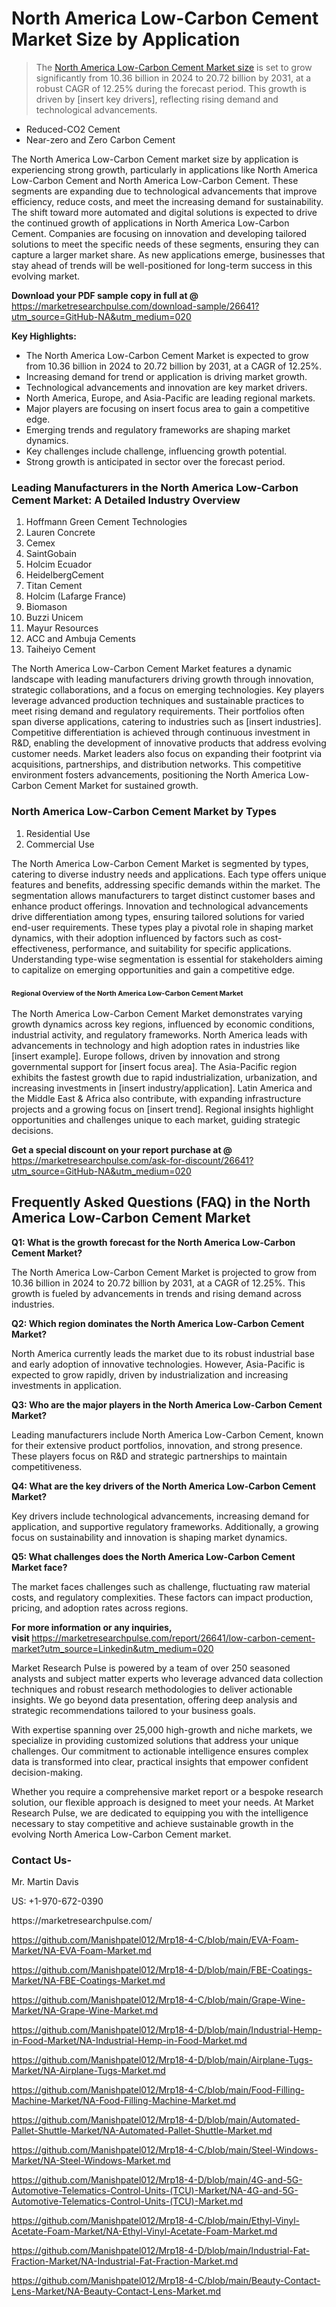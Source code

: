 <h1>North America Low-Carbon Cement Market&nbsp;Size by Application</h1><blockquote><p>The <a href="https://marketresearchpulse.com/download-sample/26641?utm_source=GitHub-NA&amp;utm_medium=020">North America Low-Carbon Cement Market size</a> is set to grow significantly from 10.36 billion in 2024 to 20.72 billion by 2031, at a robust CAGR of 12.25% during the forecast period. This growth is driven by [insert key drivers], reflecting rising demand and technological advancements.</p></blockquote><ul><li>Reduced-CO2 Cement<li> Near-zero and Zero Carbon Cement</li></ul><p>The North America Low-Carbon Cement market size by application is experiencing strong growth, particularly in applications like North America Low-Carbon Cement and North America Low-Carbon Cement. These segments are expanding due to technological advancements that improve efficiency, reduce costs, and meet the increasing demand for sustainability. The shift toward more automated and digital solutions is expected to drive the continued growth of applications in North America Low-Carbon Cement. Companies are focusing on innovation and developing tailored solutions to meet the specific needs of these segments, ensuring they can capture a larger market share. As new applications emerge, businesses that stay ahead of trends will be well-positioned for long-term success in this evolving market.</p><p><strong>Download your PDF sample copy in full at @ </strong><a href="https://marketresearchpulse.com/download-sample/26641?utm_source=GitHub-NA&amp;utm_medium=020">https://marketresearchpulse.com/download-sample/26641?utm_source=GitHub-NA&amp;utm_medium=020</a></p><p><strong>Key Highlights: </strong></p><ul><li>The North America Low-Carbon Cement Market is expected to grow from 10.36 billion in 2024 to 20.72 billion by 2031, at a CAGR of 12.25%.</li><li>Increasing demand for trend or application is driving market growth.</li><li>Technological advancements and innovation are key market drivers.</li><li>North America, Europe, and Asia-Pacific are leading regional markets.</li><li>Major players are focusing on insert focus area to gain a competitive edge.</li><li>Emerging trends and regulatory frameworks are shaping market dynamics.</li><li>Key challenges include challenge, influencing growth potential.</li><li>Strong growth is anticipated in sector over the forecast period.</li></ul><h3>Leading Manufacturers in the North America Low-Carbon Cement Market: A Detailed Industry Overview</h3><ol><li>Hoffmann Green Cement Technologies</li><li>Lauren Concrete</li><li>Cemex</li><li>SaintGobain</li><li>Holcim Ecuador</li><li>HeidelbergCement</li><li>Titan Cement</li><li>Holcim (Lafarge France)</li><li>Biomason</li><li>Buzzi Unicem</li><li>Mayur Resources</li><li>ACC and Ambuja Cements</li><li>Taiheiyo Cement</li></ol><div class="flex max-w-full flex-col flex-grow"><div class="min-h-8 text-message flex w-full flex-col items-end gap-2 whitespace-normal break-words [.text-message+&amp;]:mt-5" dir="auto" data-message-author-role="assistant" data-message-id="fd8432e4-4910-450d-b182-61b7bfb0a01f" data-message-model-slug="gpt-4o"><div class="flex w-full flex-col gap-1 empty:hidden first:pt-[3px]"><div class="markdown prose w-full break-words dark:prose-invert light"><p>The North America Low-Carbon Cement Market features a dynamic landscape with leading manufacturers driving growth through innovation, strategic collaborations, and a focus on emerging technologies. Key players leverage advanced production techniques and sustainable practices to meet rising demand and regulatory requirements. Their portfolios often span diverse applications, catering to industries such as [insert industries]. Competitive differentiation is achieved through continuous investment in R&amp;D, enabling the development of innovative products that address evolving customer needs. Market leaders also focus on expanding their footprint via acquisitions, partnerships, and distribution networks. This competitive environment fosters advancements, positioning the North America Low-Carbon Cement Market for sustained growth.</p></div></div></div></div><h3>North America Low-Carbon Cement Market by Types</h3><ol><li>Residential Use<li> Commercial Use</li></ol><div class="flex max-w-full flex-col flex-grow"><div class="min-h-8 text-message flex w-full flex-col items-end gap-2 whitespace-normal break-words [.text-message+&amp;]:mt-5" dir="auto" data-message-author-role="assistant" data-message-id="084470be-0bb7-4664-bddf-5156b4f41249" data-message-model-slug="gpt-4o-mini"><div class="flex w-full flex-col gap-1 empty:hidden first:pt-[3px]"><div class="markdown prose w-full break-words dark:prose-invert light"><p>The North America Low-Carbon Cement Market is segmented by types, catering to diverse industry needs and applications. Each type offers unique features and benefits, addressing specific demands within the market. The segmentation allows manufacturers to target distinct customer bases and enhance product offerings. Innovation and technological advancements drive differentiation among types, ensuring tailored solutions for varied end-user requirements. These types play a pivotal role in shaping market dynamics, with their adoption influenced by factors such as cost-effectiveness, performance, and suitability for specific applications. Understanding type-wise segmentation is essential for stakeholders aiming to capitalize on emerging opportunities and gain a competitive edge.</p></div></div></div></div><h3><span style="font-size: 11px;">Regional Overview of the North America Low-Carbon Cement Market</span></h3><div class="flex max-w-full flex-col flex-grow"><div class="min-h-8 text-message flex w-full flex-col items-end gap-2 whitespace-normal break-words [.text-message+&amp;]:mt-5" dir="auto" data-message-author-role="assistant" data-message-id="e9038762-ce64-4e30-91c9-9bd413514231" data-message-model-slug="gpt-4o-mini"><div class="flex w-full flex-col gap-1 empty:hidden first:pt-[3px]"><div class="markdown prose w-full break-words dark:prose-invert light"><p>The North America Low-Carbon Cement Market demonstrates varying growth dynamics across key regions, influenced by economic conditions, industrial activity, and regulatory frameworks. North America leads with advancements in technology and high adoption rates in industries like [insert example]. Europe follows, driven by innovation and strong governmental support for [insert focus area]. The Asia-Pacific region exhibits the fastest growth due to rapid industrialization, urbanization, and increasing investments in [insert industry/application]. Latin America and the Middle East &amp; Africa also contribute, with expanding infrastructure projects and a growing focus on [insert trend]. Regional insights highlight opportunities and challenges unique to each market, guiding strategic decisions.</p></div></div></div></div><p><strong>Get a special discount on your report purchase at @ </strong><a href="https://marketresearchpulse.com/ask-for-discount/26641?utm_source=GitHub-NA&amp;utm_medium=020">https://marketresearchpulse.com/ask-for-discount/26641?utm_source=GitHub-NA&amp;utm_medium=020</a></p><h2>Frequently Asked Questions (FAQ) in the North America Low-Carbon Cement Market</h2><p><strong>Q1: What is the growth forecast for the North America Low-Carbon Cement Market?</strong></p><p>The North America Low-Carbon Cement Market is projected to grow from 10.36 billion in 2024 to 20.72 billion by 2031, at a CAGR of 12.25%. This growth is fueled by advancements in trends and rising demand across industries.</p><p><strong>Q2: Which region dominates the North America Low-Carbon Cement Market?</strong></p><p>North America currently leads the market due to its robust industrial base and early adoption of innovative technologies. However, Asia-Pacific is expected to grow rapidly, driven by industrialization and increasing investments in application.</p><p><strong>Q3: Who are the major players in the North America Low-Carbon Cement Market?</strong></p><p>Leading manufacturers include North America Low-Carbon Cement, known for their extensive product portfolios, innovation, and strong presence. These players focus on R&amp;D and strategic partnerships to maintain competitiveness.</p><p><strong>Q4: What are the key drivers of the North America Low-Carbon Cement Market?</strong></p><p>Key drivers include technological advancements, increasing demand for application, and supportive regulatory frameworks. Additionally, a growing focus on sustainability and innovation is shaping market dynamics.</p><p><strong>Q5: What challenges does the North America Low-Carbon Cement Market face?</strong></p><p>The market faces challenges such as challenge, fluctuating raw material costs, and regulatory complexities. These factors can impact production, pricing, and adoption rates across regions.</p><p><strong>For more information or any inquiries, visit&nbsp;</strong><a href="https://marketresearchpulse.com/report/26641/low-carbon-cement-market?utm_source=Linkedin&utm_medium=020">https://marketresearchpulse.com/report/26641/low-carbon-cement-market?utm_source=Linkedin&utm_medium=020</a></p><p>Market Research Pulse is powered by a team of over 250 seasoned analysts and subject matter experts who leverage advanced data collection techniques and robust research methodologies to deliver actionable insights. We go beyond data presentation, offering deep analysis and strategic recommendations tailored to your business goals.</p><p>With expertise spanning over 25,000 high-growth and niche markets, we specialize in providing customized solutions that address your unique challenges. Our commitment to actionable intelligence ensures complex data is transformed into clear, practical insights that empower confident decision-making.</p><p>Whether you require a comprehensive market report or a bespoke research solution, our flexible approach is designed to meet your needs. At Market Research Pulse, we are dedicated to equipping you with the intelligence necessary to stay competitive and achieve sustainable growth in the evolving North America Low-Carbon Cement market.</p><h3><strong>Contact Us-</strong></h3><p>Mr. Martin Davis</p><p>US: +1-970-672-0390</p><p>https://marketresearchpulse.com/</p><p><a href="https://github.com/Manishpatel012/Mrp18-4-C/blob/main/EVA-Foam-Market/NA-EVA-Foam-Market.md">https://github.com/Manishpatel012/Mrp18-4-C/blob/main/EVA-Foam-Market/NA-EVA-Foam-Market.md</a></p><p><a href="https://github.com/Manishpatel012/Mrp18-4-D/blob/main/FBE-Coatings-Market/NA-FBE-Coatings-Market.md">https://github.com/Manishpatel012/Mrp18-4-D/blob/main/FBE-Coatings-Market/NA-FBE-Coatings-Market.md</a></p><p><a href="https://github.com/Manishpatel012/Mrp18-4-C/blob/main/Grape-Wine-Market/NA-Grape-Wine-Market.md">https://github.com/Manishpatel012/Mrp18-4-C/blob/main/Grape-Wine-Market/NA-Grape-Wine-Market.md</a></p><p><a href="https://github.com/Manishpatel012/Mrp18-4-D/blob/main/Industrial-Hemp-in-Food-Market/NA-Industrial-Hemp-in-Food-Market.md">https://github.com/Manishpatel012/Mrp18-4-D/blob/main/Industrial-Hemp-in-Food-Market/NA-Industrial-Hemp-in-Food-Market.md</a></p><p><a href="https://github.com/Manishpatel012/Mrp18-4-D/blob/main/Airplane-Tugs-Market/NA-Airplane-Tugs-Market.md">https://github.com/Manishpatel012/Mrp18-4-D/blob/main/Airplane-Tugs-Market/NA-Airplane-Tugs-Market.md</a></p><p><a href="https://github.com/Manishpatel012/Mrp18-4-C/blob/main/Food-Filling-Machine-Market/NA-Food-Filling-Machine-Market.md">https://github.com/Manishpatel012/Mrp18-4-C/blob/main/Food-Filling-Machine-Market/NA-Food-Filling-Machine-Market.md</a></p><p><a href="https://github.com/Manishpatel012/Mrp18-4-D/blob/main/Automated-Pallet-Shuttle-Market/NA-Automated-Pallet-Shuttle-Market.md">https://github.com/Manishpatel012/Mrp18-4-D/blob/main/Automated-Pallet-Shuttle-Market/NA-Automated-Pallet-Shuttle-Market.md</a></p><p><a href="https://github.com/Manishpatel012/Mrp18-4-C/blob/main/Steel-Windows-Market/NA-Steel-Windows-Market.md">https://github.com/Manishpatel012/Mrp18-4-C/blob/main/Steel-Windows-Market/NA-Steel-Windows-Market.md</a></p><p><a href="https://github.com/Manishpatel012/Mrp18-4-D/blob/main/4G-and-5G-Automotive-Telematics-Control-Units-(TCU)-Market/NA-4G-and-5G-Automotive-Telematics-Control-Units-(TCU)-Market.md">https://github.com/Manishpatel012/Mrp18-4-D/blob/main/4G-and-5G-Automotive-Telematics-Control-Units-(TCU)-Market/NA-4G-and-5G-Automotive-Telematics-Control-Units-(TCU)-Market.md</a></p><p><a href="https://github.com/Manishpatel012/Mrp18-4-C/blob/main/Ethyl-Vinyl-Acetate-Foam-Market/NA-Ethyl-Vinyl-Acetate-Foam-Market.md">https://github.com/Manishpatel012/Mrp18-4-C/blob/main/Ethyl-Vinyl-Acetate-Foam-Market/NA-Ethyl-Vinyl-Acetate-Foam-Market.md</a></p><p><a href="https://github.com/Manishpatel012/Mrp18-4-D/blob/main/Industrial-Fat-Fraction-Market/NA-Industrial-Fat-Fraction-Market.md">https://github.com/Manishpatel012/Mrp18-4-D/blob/main/Industrial-Fat-Fraction-Market/NA-Industrial-Fat-Fraction-Market.md</a></p><p><a href="https://github.com/Manishpatel012/Mrp18-4-C/blob/main/Beauty-Contact-Lens-Market/NA-Beauty-Contact-Lens-Market.md">https://github.com/Manishpatel012/Mrp18-4-C/blob/main/Beauty-Contact-Lens-Market/NA-Beauty-Contact-Lens-Market.md</a></p>
